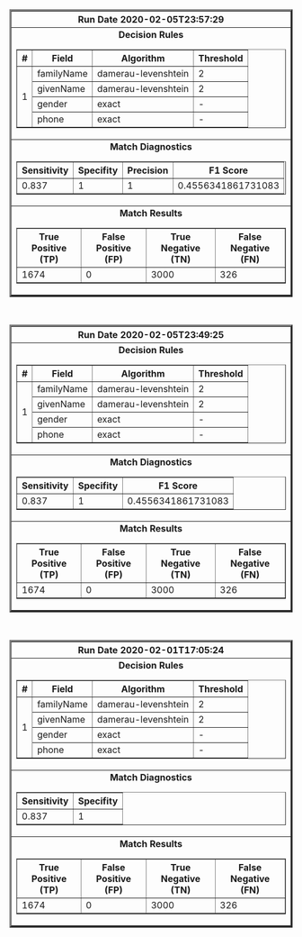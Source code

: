 <table border='3' border='1' cellspacing='0' cellpadding='10'>
            <tr>
              <th><center> <b>Run Date 2020-02-05T23:57:29</b></center></th>
            </tr>
            <tr>
              <td><center><b>Decision Rules</b><table border='1' cellspacing='0'>
    <tr>
      <th>#</th><th>Field</th><th>Algorithm</th><th>Threshold</th>
    </tr><tr><td rowspan=4>1</td><td>familyName</td><td>damerau-levenshtein</td><td>2</td></tr><tr><td>givenName</td><td>damerau-levenshtein</td><td>2</td></tr><tr><td>gender</td><td>exact</td><td>-</td></tr><tr><td>phone</td><td>exact</td><td>-</td></tr></table></center></td>
            </tr>
            <tr>
              <td><center><b>Match Diagnostics</b><br><table border='1' cellspacing='0'>
            <tr>
              <th>Sensitivity</th><th>Specifity</th><th>Precision</th></th><th>F1 Score</th>
            </tr>
            <tr>
              <td>0.837</td><td>1</td><td>1</td><td>0.4556341861731083</td>
            </tr>
          </table></center></td>
            </tr>
            <tr>
              <td><center><b>Match Results</b><br><table border='1' cellspacing='0'>
            <tr>
              <th>True Positive (TP)</th><th>False Positive (FP)</th><th>True Negative (TN)</th><th>False Negative (FN)</th>
            </tr>
            <tr>
              <td>1674</td><td>0</td><td>3000</td><td>326</td>
            </tr>
          </table></center></td>
            </tr>
          </table><br><table border='3' border='1' cellspacing='0' cellpadding='10'>
            <tr>
              <th><center> <b>Run Date 2020-02-05T23:49:25</b></center></th>
            </tr>
            <tr>
              <td><center><b>Decision Rules</b><table border='1' cellspacing='0'>
    <tr>
      <th>#</th><th>Field</th><th>Algorithm</th><th>Threshold</th>
    </tr><tr><td rowspan=4>1</td><td>familyName</td><td>damerau-levenshtein</td><td>2</td></tr><tr><td>givenName</td><td>damerau-levenshtein</td><td>2</td></tr><tr><td>gender</td><td>exact</td><td>-</td></tr><tr><td>phone</td><td>exact</td><td>-</td></tr></table></center></td>
            </tr>
            <tr>
              <td><center><b>Match Diagnostics</b><br><table border='1' cellspacing='0'>
            <tr>
              <th>Sensitivity</th><th>Specifity</th><th>F1 Score</th>
            </tr>
            <tr>
              <td>0.837</td><td>1</td><td>0.4556341861731083</td>
            </tr>
          </table></center></td>
            </tr>
            <tr>
              <td><center><b>Match Results</b><br><table border='1' cellspacing='0'>
            <tr>
              <th>True Positive (TP)</th><th>False Positive (FP)</th><th>True Negative (TN)</th><th>False Negative (FN)</th>
            </tr>
            <tr>
              <td>1674</td><td>0</td><td>3000</td><td>326</td>
            </tr>
          </table></center></td>
            </tr>
          </table><br><table border='3' border='1' cellspacing='0' cellpadding='10'>
  <tr>
    <th>
      <center> <b>Run Date 2020-02-01T17:05:24</b></center>
    </th>
  </tr>
  <tr>
    <td>
      <center><b>Decision Rules</b>
        <table border='1' cellspacing='0'>
          <tr>
            <th>#</th>
            <th>Field</th>
            <th>Algorithm</th>
            <th>Threshold</th>
          </tr>
          <tr>
            <td rowspan=4>1</td>
            <td>familyName</td>
            <td>damerau-levenshtein</td>
            <td>2</td>
          </tr>
          <tr>
            <td>givenName</td>
            <td>damerau-levenshtein</td>
            <td>2</td>
          </tr>
          <tr>
            <td>gender</td>
            <td>exact</td>
            <td>-</td>
          </tr>
          <tr>
            <td>phone</td>
            <td>exact</td>
            <td>-</td>
          </tr>
        </table>
      </center>
    </td>
  </tr>
  <tr>
    <td>
      <center><b>Match Diagnostics</b><br>
        <table border='1' cellspacing='0'>
          <tr>
            <th>Sensitivity</th>
            <th>Specifity</th>
          </tr>
          <tr>
            <td>0.837</td>
            <td>1</td>
          </tr>
        </table>
      </center>
    </td>
  </tr>
  <tr>
    <td>
      <center><b>Match Results</b><br>
        <table border='1' cellspacing='0'>
          <tr>
            <th>True Positive (TP)</th>
            <th>False Positive (FP)</th>
            <th>True Negative (TN)</th>
            <th>False Negative (FN)</th>
          </tr>
          <tr>
            <td>1674</td>
            <td>0</td>
            <td>3000</td>
            <td>326</td>
          </tr>
        </table>
      </center>
    </td>
  </tr>
</table><br>
